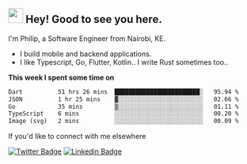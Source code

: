 <h2><img src="https://slackmojis.com/emojis/3643-cool-doge/download" width="30"/> Hey! Good to see you here.</h2>

<p>I'm Philip, a Software Engineer from Nairobi, KE. 

- I build mobile and backend applications.
- I like Typescript, Go, Flutter, Kotlin.. I write Rust sometimes too..</p>

**This week I spent some time on**
<!--START_SECTION:waka-->

```txt
Dart          51 hrs 26 mins  ████████████████████████░   95.94 %
JSON          1 hr 25 mins    ▓░░░░░░░░░░░░░░░░░░░░░░░░   02.66 %
Go            35 mins         ▒░░░░░░░░░░░░░░░░░░░░░░░░   01.11 %
TypeScript    6 mins          ░░░░░░░░░░░░░░░░░░░░░░░░░   00.20 %
Image (svg)   2 mins          ░░░░░░░░░░░░░░░░░░░░░░░░░   00.09 %
```

<!--END_SECTION:waka-->

If you'd like to connect with me elsewhere

[![Twitter Badge](https://img.shields.io/badge/-Twitter-1ca0f1?style=flat-square&labelColor=1ca0f1&logo=twitter&logoColor=white&link=https://twitter.com/_diogorodrigues)](https://twitter.com/kimathiphil)  [![Linkedin Badge](https://img.shields.io/badge/-LinkedIn-blue?style=flat-square&logo=Linkedin&logoColor=white&link=https://www.linkedin.com/in/philip-kimathi-2604a9114/)](https://www.linkedin.com/in/philip-kimathi-2604a9114/)
